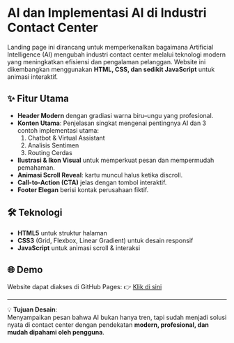 # AI dan Implementasi AI di Industri Contact Center

Landing page ini dirancang untuk memperkenalkan bagaimana Artificial Intelligence (AI) 
mengubah industri contact center melalui teknologi modern yang meningkatkan efisiensi 
dan pengalaman pelanggan. Website ini dikembangkan menggunakan **HTML, CSS, dan sedikit JavaScript** 
untuk animasi interaktif.

## ✨ Fitur Utama
- **Header Modern** dengan gradiasi warna biru–ungu yang profesional.
- **Konten Utama**: Penjelasan singkat mengenai pentingnya AI dan 3 contoh implementasi utama:
  1. Chatbot & Virtual Assistant
  2. Analisis Sentimen
  3. Routing Cerdas
- **Ilustrasi & Ikon Visual** untuk memperkuat pesan dan mempermudah pemahaman.
- **Animasi Scroll Reveal**: kartu muncul halus ketika discroll.
- **Call-to-Action (CTA)** jelas dengan tombol interaktif.
- **Footer Elegan** berisi kontak perusahaan fiktif.

## 🛠️ Teknologi
- **HTML5** untuk struktur halaman
- **CSS3** (Grid, Flexbox, Linear Gradient) untuk desain responsif
- **JavaScript** untuk animasi scroll & interaksi

## 🌐 Demo
Website dapat diakses di GitHub Pages:
👉 [Klik di sini]([https://username.github.io/ai-contact-center-landingpage](https://mukhbit97.github.io/Brief-Study-Case---Landing-Page-Development/))

---

💡 **Tujuan Desain**:  
Menyampaikan pesan bahwa AI bukan hanya tren, tapi sudah menjadi solusi nyata di contact center 
dengan pendekatan **modern, profesional, dan mudah dipahami oleh pengguna**.
